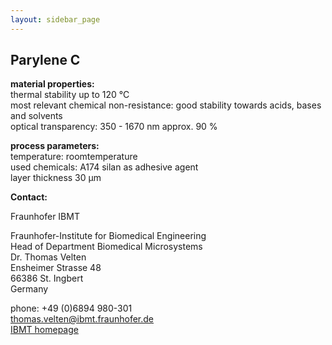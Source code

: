 ```yaml
---
layout: sidebar_page
---
```


## Parylene C

__material properties:__  	
thermal stability up to	120 °C  
most relevant chemical non-resistance:	good stability towards acids, bases and solvents  
optical transparency:	350 - 1670 nm approx. 90 %  
	
__process parameters:__  	
temperature:	roomtemperature  
used chemicals:	A174 silan as adhesive agent  
layer thickness	30 µm
<!--break-->
__Contact:__

Fraunhofer IBMT

Fraunhofer-Institute for Biomedical Engineering  
Head of Department Biomedical Microsystems  
Dr. Thomas Velten  
Ensheimer Strasse 48   
66386 St. Ingbert   
Germany  

phone: +49 (0)6894 980-301   
thomas.velten@ibmt.fraunhofer.de  
[IBMT homepage](http://www.ibmt.fraunhofer.de/fhg/ibmt_en/biomedical_engineering/biomedical_microsystems/microsensors_microfluidics/index.jsp)